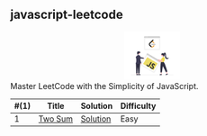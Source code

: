 javascript-leetcode
---
<div align="center">
<a href="https://leetcode.about-blank.io/"><img src="/public/banner.svg" alt="banner" width="100px"/></a>
</div>
Master LeetCode with the Simplicity of JavaScript.

| #(1) | Title | Solution | Difficulty  |
| ---| ----- | -------- | ---------- | 
| 1 | [Two Sum](https://leetcode.com/problems/two-sum) | [Solution](/pages/solutions/two-sum.mdx) | Easy |
